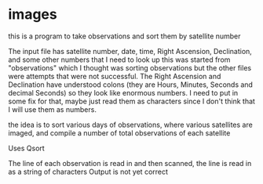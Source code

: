 # images
this is a program to take observations and sort them by satellite number

The input file has satellite number, date, time, Right Ascension, Declination, and some other numbers that I need to look up
this was started from "observations" which I thought was sorting observations but the other files
were attempts that were not successful. The Right Ascension and Declination have understood colons (they are Hours, Minutes, Seconds and decimal Seconds) so they look like enormous numbers. I need to put in some fix for that, maybe just read them as characters since I don't think that I will use them as numbers. 

the idea is to sort various days of observations, where various satellites are imaged, and compile
a number of total observations of each satellite

Uses Qsort

The line of each observation is read in and then scanned, the line is read in as a string of characters
Output is not yet correct
